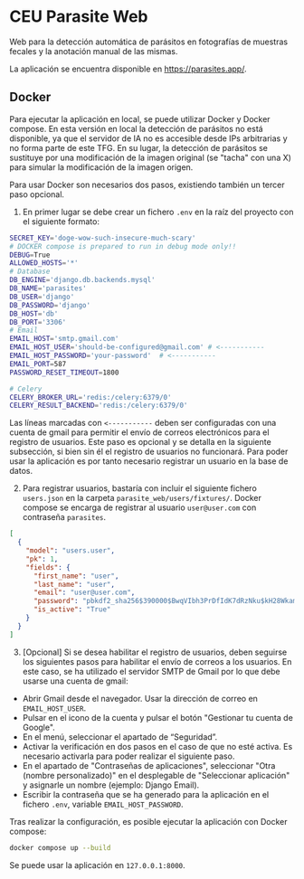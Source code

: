 # CEU Parasite Web 
Web para la detección automática de parásitos en fotografías de muestras fecales 
y la anotación manual de las mismas.

La aplicación se encuentra disponible en https://parasites.app/.

## Docker
Para ejecutar la aplicación en local, se puede utilizar Docker y Docker compose. 
En esta versión en local la detección de parásitos no está disponible, ya que el 
servidor de IA no es accesible desde IPs arbitrarias y no forma parte de este TFG.
En su lugar, la detección de parásitos se sustituye por una modificación de la imagen 
original (se "tacha" con una X) para simular la modificación de la imagen origen.

Para usar Docker son necesarios dos pasos, existiendo también un tercer paso opcional.

1. En primer lugar se debe crear un fichero `.env` en la raíz del proyecto 
con el siguiente formato:

```bash
SECRET_KEY='doge-wow-such-insecure-much-scary'
# DOCKER compose is prepared to run in debug mode only!! 
DEBUG=True
ALLOWED_HOSTS='*'
# Database
DB_ENGINE='django.db.backends.mysql'
DB_NAME='parasites'
DB_USER='django'
DB_PASSWORD='django'
DB_HOST='db'
DB_PORT='3306'
# Email
EMAIL_HOST='smtp.gmail.com'
EMAIL_HOST_USER='should-be-configured@gmail.com' # <-----------
EMAIL_HOST_PASSWORD='your-password'  # <-----------
EMAIL_PORT=587
PASSWORD_RESET_TIMEOUT=1800

# Celery
CELERY_BROKER_URL='redis:/celery:6379/0'
CELERY_RESULT_BACKEND='redis:/celery:6379/0'
```

Las líneas marcadas con `<-----------` deben ser configuradas con una cuenta de 
gmail para permitir el envío de correos electrónicos para el registro de usuarios. 
Este paso es opcional y se detalla en la siguiente subsección, si bien sin él 
el registro de usuarios no funcionará. Para poder usar la aplicación es por tanto
necesario registrar un usuario en la base de datos. 

2. Para registrar usuarios, bastaría con incluir el siguiente fichero 
`users.json` en la carpeta `parasite_web/users/fixtures/`. Docker compose se encarga 
de registrar al usuario `user@user.com` con contraseña `parasites`.

```json
[
  {
    "model": "users.user",
    "pk": 1,
    "fields": {
      "first_name": "user",
      "last_name": "user",
      "email": "user@user.com",
      "password": "pbkdf2_sha256$390000$BwqVIbh3PrDfIdK7dRzNku$kH28Wkam08MzCz+PApyXmvuwXihmWLH9edpIuCxNHhs=",
      "is_active": "True"
    }
  }
]
```

3. [Opcional] Si se desea habilitar el registro de usuarios, deben seguirse los 
siguientes pasos para habilitar el envío de correos a los usuarios. En este caso, 
se ha utilizado el servidor SMTP de Gmail por lo que debe usarse una cuenta de gmail:

* Abrir Gmail desde el navegador. Usar la dirección de correo en `EMAIL_HOST_USER`.
* Pulsar en el icono de la cuenta y pulsar el botón "Gestionar tu cuenta de Google".
* En el menú, seleccionar el apartado de “Seguridad”. 
* Activar la verificación en dos pasos en el caso de que no esté activa. 
Es necesario activarla para poder realizar el siguiente paso.  
* En el apartado de "Contraseñas de aplicaciones", seleccionar "Otra (nombre personalizado)"
en el desplegable de "Seleccionar aplicación" y asignarle un nombre (ejemplo: Django Email).  
* Escribir la contraseña que se ha generado para la aplicación en el fichero `.env`, 
variable `EMAIL_HOST_PASSWORD`.

Tras realizar la configuración, es posible ejecutar la aplicación con Docker compose:
```bash 
docker compose up --build
```
Se puede usar la aplicación en `127.0.0.1:8000`.
